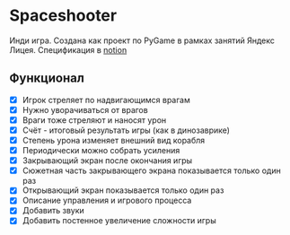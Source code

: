 # Spaceshooter

Инди игра. Создана как проект по PyGame в рамках занятий Яндекс Лицея.
Спецификация в [notion](https://ivy-tourmaline-c43.notion.site/Space-Shooter-aea4539e5f424cd0a35c0768e602f4cc)

## Функционал

- [X] Игрок стреляет по надвигающимся врагам
- [X] Нужно уворачиваться от врагов
- [X] Враги тоже стреляют и наносят урон
- [X] Счёт - итоговый результать игры (как в динозаврике)
- [X] Степень урона изменяет внешний вид корабля
- [X] Периодически можно собрать усиления
- [X] Закрывающий экран после окончания игры
- [X] Сюжетная часть закрывающего экрана показывается только один раз
- [X] Открывающий экран показывается только один раз
- [X] Описание управления и игрового процесса
- [X] Добавить звуки
- [X] Добавить постенное увеличение сложности игры
